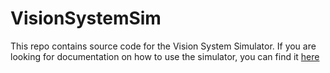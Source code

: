 # VisionSystemSim #

This repo contains source code for the Vision System Simulator. If you are looking for documentation on how to use the simulator, you can find it [here](https://github.com/umdenes100/VisionSystemSimulatorInstallers/blob/master/README.md)
